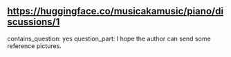 ## https://huggingface.co/musicakamusic/piano/discussions/1

contains_question: yes
question_part: I hope the author can send some reference pictures.